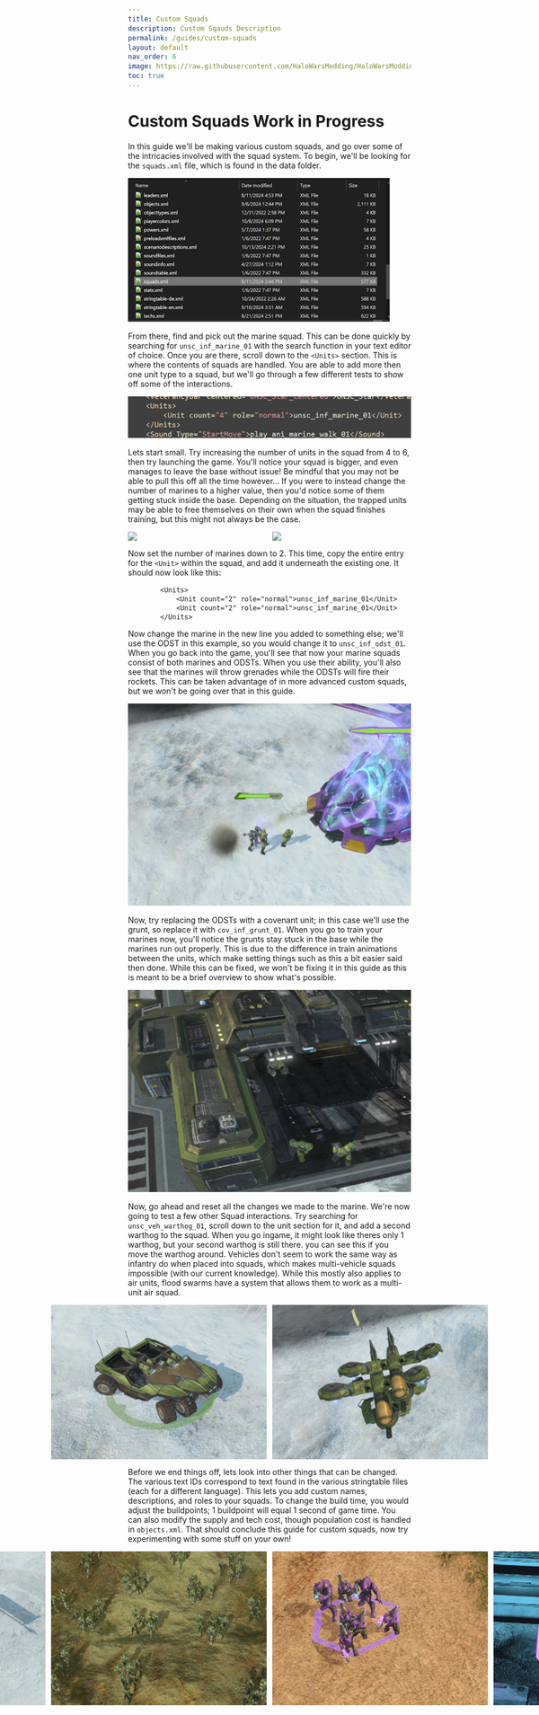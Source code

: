 ```yaml
---
title: Custom Squads
description: Custom Sqauds Description
permalink: /guides/custom-squads
layout: default
nav_order: 6
image: https://raw.githubusercontent.com/HaloWarsModding/HaloWarsModding.github.io/master/resources/images/metadata/header.png
toc: true
---
```


# Custom Squads <span class="label label-blue">Work in Progress</span>


In this guide we'll be making various custom squads, and go over some of the intricacies involved with the squad system. To begin, we'll be looking for the `squads.xml` file, which is found in the data folder.

<img src="https://github.com/HaloWarsModding/HaloWarsModding.github.io/blob/master/resources/images/squadguide1.png?raw=true" height="256" />

From there, find and pick out the marine squad. This can be done quickly by searching for `unsc_inf_marine_01` with the search function in your text editor of choice. Once you are there, scroll down to the `<Units>` section. This is where the contents of squads are handled. You are able to add more then one unit type to a squad, but we'll go through a few different tests to show off some of the interactions.

<img src="https://github.com/HaloWarsModding/HaloWarsModding.github.io/blob/master/resources/images/squadguide2.png?raw=true" />

Lets start small. Try increasing the number of units in the squad from 4 to 6, then try launching the game. You'll notice your squad is bigger, and even manages to leave the base without issue! Be mindful that you may not be able to pull this off all the time however... If you were to instead change the number of marines to a higher value, then you'd notice some of them getting stuck inside the base. Depending on the situation, the trapped units may be able to free themselves on their own when the squad finishes training, but this might not always be the case.

<p style="display: flex; justify-content: center; gap: 10px;">
  <img src="https://github.com/HaloWarsModding/HaloWarsModding.github.io/blob/master/resources/images/squadguide3.png?raw=true" width="384" />
  <img src="https://github.com/HaloWarsModding/HaloWarsModding.github.io/blob/master/resources/images/squadguide4.png?raw=true" width="384" /> 
</p>

Now set the number of marines down to 2. This time, copy the entire entry for the `<Unit>` within the squad, and add it underneath the existing one. It should now look like this:
```
		<Units>
			<Unit count="2" role="normal">unsc_inf_marine_01</Unit>
			<Unit count="2" role="normal">unsc_inf_marine_01</Unit>
		</Units>
```
Now change the marine in the new line you added to something else; we'll use the ODST in this example, so you would change it to `unsc_inf_odst_01`. When you go back into the game, you'll see that now your marine squads consist of both marines and ODSTs. When you use their ability, you'll also see that the marines will throw grenades while the ODSTs will fire their rockets. This can be taken advantage of in more advanced custom squads, but we won't be going over that in this guide. 

<img src="https://github.com/HaloWarsModding/HaloWarsModding.github.io/blob/master/resources/images/squadguide5.png?raw=true" />

Now, try replacing the ODSTs with a covenant unit; in this case we'll use the grunt, so replace it with `cov_inf_grunt_01`. When you go to train your marines now, you'll notice the grunts stay stuck in the base while the marines run out properly. This is due to the difference in train animations between the units, which make setting things such as this a bit easier said then done. While this can be fixed, we won't be fixing it in this guide as this is meant to be a brief overview to show what's possible.

<img src="https://github.com/HaloWarsModding/HaloWarsModding.github.io/blob/master/resources/images/squadguide6.png?raw=true" />

Now, go ahead and reset all the changes we made to the marine. We're now going to test a few other Squad interactions. Try searching for `unsc_veh_warthog_01`, scroll down to the unit section for it, and add a second warthog to the squad. When you go ingame, it might look like theres only 1 warthog, but your second warthog is still there. you can see this if you move the warthog around. Vehicles don't seem to work the same way as infantry do when placed into squads, which makes multi-vehicle squads impossible (with our current knowledge). While this mostly also applies to air units, flood swarms have a system that allows them to work as a multi-unit air squad.

<p style="display: flex; justify-content: center; gap: 10px;">
  <img src="https://github.com/HaloWarsModding/HaloWarsModding.github.io/blob/master/resources/images/squadguide7.png?raw=true" width="384" />
  <img src="https://github.com/HaloWarsModding/HaloWarsModding.github.io/blob/master/resources/images/squadguide8.png?raw=true" width="384" /> 
</p>

Before we end things off, lets look into other things that can be changed. The various text IDs correspond to text found in the various stringtable files (each for a different language). This lets you add custom names, descriptions, and roles to your squads. To change the build time, you would adjust the buildpoints; 1 buildpoint will equal 1 second of game time. You can also modify the supply and tech cost, though population cost is handled in `objects.xml`. That should conclude this guide for custom squads, now try experimenting with some stuff on your own!

<p style="display: flex; justify-content: center; gap: 10px;">
  <img src="https://github.com/HaloWarsModding/HaloWarsModding.github.io/blob/master/resources/images/squadguide9.png?raw=true" width="384" />
  <img src="https://github.com/HaloWarsModding/HaloWarsModding.github.io/blob/master/resources/images/squadguide10.png?raw=true" width="384" />
  <img src="https://github.com/HaloWarsModding/HaloWarsModding.github.io/blob/master/resources/images/squadguide11.png?raw=true" width="384" />
  <img src="https://github.com/HaloWarsModding/HaloWarsModding.github.io/blob/master/resources/images/squadguide12.png?raw=true" width="384" />
</p>
